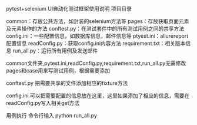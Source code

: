 pytest+selenium
UI自动化测试框架使用说明
项目目录

common：存放公共方法，如封装的selenium方法等
pages：存放获取页面元素及元素操作的方法
conftest.py：在测试套件中的所有测试用例之间的共享方法
config.ini：一些配置信息，如数据库信息，邮件信息等
ptyest.ini：allurereport配置信息
readConfig.py：获取config.ini内容方法
requirement.txt：相关版本信息
run_all.py：运行所有用例及发送邮件

common文件夹,pytest.ini,readConfig.py,requirement.txt,run_all.py无需修改
pages和case用来写测试用例，根据需要添加

conftest.py
把需要共享的文件添加相应的fixture方法


config.ini
可以把需要配置的信息放在这里，这里如果添加了相应的信息，需要在readConfig.py写入相关get方法

用例执行
命令行输入  python run_all.py

